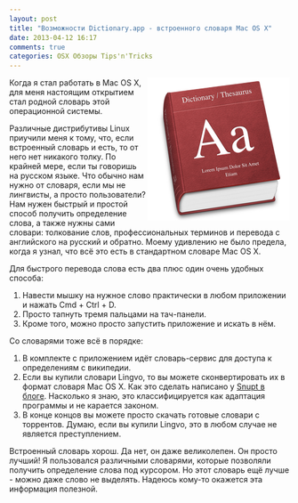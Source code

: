 ```yaml
---
layout: post
title: "Возможности Dictionary.app - встроенного словаря Mac OS X"
date: 2013-04-12 16:17
comments: true
categories: OSX Обзоры Tips'n'Tricks
---
```

<img src="/images/post/dictionary.png" alt="Иконка словаря" title="Dictionary.app" style="float:right">
Когда я стал работать в Mac OS X, для меня настоящим открытием стал родной словарь этой операционной системы.

Различные дистрибутивы Linux приучили меня к тому, что, если встроенный словарь и есть, то от него нет никакого толку. По крайней мере, если ты говоришь на русском языке.
Что обычно нам нужно от словаря, если мы не лингвисты, а просто пользователи? Нам нужен быстрый и простой способ получить определение слова, а также нужны сами словари: толкование слов, профессиональных терминов и перевода с английского на русский и обратно. Моему удивлению не было предела, когда я узнал, что всё это есть в стандартном словаре Mac OS X.

Для быстрого перевода слова есть два плюс один очень удобных способа:

1. Навести мышку на нужное слово практически в любом приложении и нажать Cmd + Ctrl + D.
2. Просто тапнуть тремя пальцами на тач-панели.
3. Кроме того, можно просто запустить приложение и искать в нём.

Со словарями тоже всё в порядке:

1. В комплекте с приложением идёт словарь-сервис для доступа к определениям с википедии.
2. Если вы купили словари Lingvo, то вы можете сконвертировать их в формат словаря Mac OS X. Как это сделать написано у [Snupt в блоге](http://snupt.com/2010/08/17/try-add-dicts/). Насколько я знаю, это классифицируется как адаптация программы и не карается законом.
3. В конце концов вы можете просто скачать готовые словари с торрентов. Думаю, если вы купили Lingvo, это в любом случае не является преступлением.

Встроенный словарь хорош. Да нет, он даже великолепен. Он просто лучший! Я пользовался различными словарями, которые позволяли получить определение слова под курсором. Но этот словарь ещё лучше - можно даже слово не выделять. Надеюсь кому-то окажется эта информация полезной.